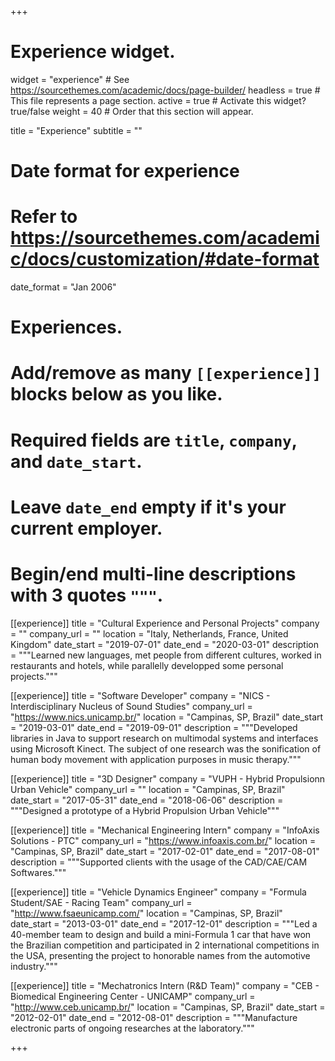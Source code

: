+++
# Experience widget.
widget = "experience"  # See https://sourcethemes.com/academic/docs/page-builder/
headless = true  # This file represents a page section.
active = true  # Activate this widget? true/false
weight = 40  # Order that this section will appear.

title = "Experience"
subtitle = ""

# Date format for experience
#   Refer to https://sourcethemes.com/academic/docs/customization/#date-format
date_format = "Jan 2006"

# Experiences.
#   Add/remove as many `[[experience]]` blocks below as you like.
#   Required fields are `title`, `company`, and `date_start`.
#   Leave `date_end` empty if it's your current employer.
#   Begin/end multi-line descriptions with 3 quotes `"""`.

[[experience]]
  title = "Cultural Experience and Personal Projects"
  company = ""
  company_url = ""
  location = "Italy, Netherlands, France, United Kingdom"
  date_start = "2019-07-01"
  date_end = "2020-03-01"
  description = """Learned new languages, met people from different cultures, worked in restaurants and hotels, while parallelly developped some personal projects."""

[[experience]]
  title = "Software Developer"
  company = "NICS - Interdisciplinary Nucleus of Sound Studies"
  company_url = "https://www.nics.unicamp.br/"
  location = "Campinas, SP, Brazil"
  date_start = "2019-03-01"
  date_end = "2019-09-01"
  description = """Developed libraries in Java to support research on multimodal systems and interfaces using Microsoft Kinect. The subject of one research was the sonification of human body movement with application purposes in music therapy."""

[[experience]]
  title = "3D Designer"
  company = "VUPH - Hybrid Propulsionn Urban Vehicle"
  company_url = ""
  location = "Campinas, SP, Brazil"
  date_start = "2017-05-31"
  date_end = "2018-06-06"
  description = """Designed a prototype of a Hybrid Propulsion Urban Vehicle"""

[[experience]]
  title = "Mechanical Engineering Intern"
  company = "InfoAxis Solutions - PTC"
  company_url = "https://www.infoaxis.com.br/"
  location = "Campinas, SP, Brazil"
  date_start = "2017-02-01"
  date_end = "2017-08-01"
  description = """Supported clients with the usage of the CAD/CAE/CAM Softwares."""
  
[[experience]]
  title = "Vehicle Dynamics Engineer"
  company = "Formula Student/SAE - Racing Team"
  company_url = "http://www.fsaeunicamp.com/"
  location = "Campinas, SP, Brazil"
  date_start = "2013-03-01"
  date_end = "2017-12-01"
  description = """Led a 40-member team to design and build a mini-Formula 1 car that have won the Brazilian competition and participated in 2 international competitions in the USA, presenting the project to honorable names from the automotive industry."""

[[experience]]
  title = "Mechatronics Intern (R&D Team)"
  company = "CEB - Biomedical Engineering Center - UNICAMP"
  company_url = "http://www.ceb.unicamp.br/"
  location = "Campinas, SP, Brazil"
  date_start = "2012-02-01"
  date_end = "2012-08-01"
  description = """Manufacture electronic parts of ongoing researches at the laboratory."""

+++

